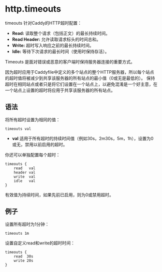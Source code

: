 # http.timeouts
timeouts 针对Caddy的HTTP超时配置：

*  **Read:** 读取整个请求（包括正文）的最长持续时间。
*  **Read Header:** 允许读取请求标头的时间总和。
*  **Write:** 超时写入响应之前的最长持续时间。
*  **Idle:** 等待下次请求的最长时间（使用时保持存活）。

Timeouts 是面对错误或恶意的客户端时保持服务器连接的重要方式。

因为超时应用于Caddyfile中定义的多个站点的整个HTTP服务器，所以每个站点的超时值将被减少到共享该服务器的所有站点的最小值（0或无是最低的）。 保持超时在相同站点或者只是将它们设置在一个站点上，以避免混淆是一个好主意，在一个站点上设置的超时将应用于共享该服务器的所有站点。

## 语法
将所有超时设置为相同的值：
```
timeouts val
```
*  **val** 适用于所有超时的持续时间值（例如30s，2m30s，5m，1h），设置为0或无，禁用以前启用的超时。

你还可以单独配置每个超时：
```
timeouts {
	read   val
	header val
	write  val
	idle   val
}
```

有效值为持续时间，如果先前已启用，则为0或禁用超时。

## 例子
设置所有超时为1分钟：
```
timeouts 1m
```

设置自定义read和write的超时时间：
```
timeouts {
	read  30s
	write 20s
}
```